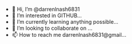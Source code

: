 - 👋 Hi, I’m @darrenlnash6831
- 👀 I’m interested in GITHUB...
- 🌱 I’m currently learning anything possible...
- 💞️ I’m looking to collaborate on ...
- 📫 How to reach me darrenlnash6831@gmail...

<!---
darrenlnash6831/darrenlnash6831 is a ✨ special ✨ repository because its `README.md` (this file) appears on your GitHub profile.
You can click the Preview link to take a look at your changes.
--->
